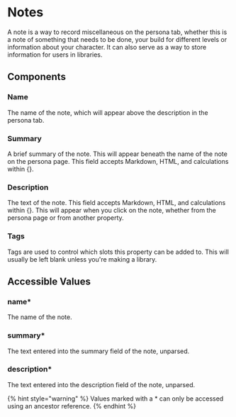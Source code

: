 # Notes

A note is a way to record miscellaneous on the persona tab, whether this is a note of something that needs to be done, your build for different levels or information about your character. It can also serve as a way to store information for users in libraries.

## Components

### Name

The name of the note, which will appear above the description in the persona tab.

### Summary

A brief summary of the note. This will appear beneath the name of the note on the persona page. This field accepts Markdown, HTML, and calculations within {}.

### Description

The text of the note. This field accepts Markdown, HTML, and calculations within {}. This will appear when you click on the note, whether from the persona page or from another property.

### Tags

Tags are used to control which slots this property can be added to. This will usually be left blank unless you're making a library.

## Accessible Values

### name\*

The name of the note.

### summary\*

The text entered into the summary field of the note, unparsed.

### description\*

The text entered into the description field of the note, unparsed.

{% hint style="warning" %} Values marked with a \* can only be accessed using an ancestor reference. {% endhint %}

